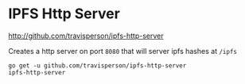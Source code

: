 IPFS Http Server
================

http://github.com/travisperson/ipfs-http-server

Creates a http server on port `8080` that will server ipfs hashes at `/ipfs`

```
go get -u github.com/travisperson/ipfs-http-server
ipfs-http-server
```

